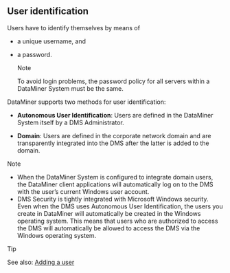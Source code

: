 ## User identification

Users have to identify themselves by means of

- a unique username, and

- a password.

    > [!NOTE]
    > To avoid login problems, the password policy for all servers within a DataMiner System must be the same.

DataMiner supports two methods for user identification:

- **Autonomous User Identification**: Users are defined in the DataMiner System itself by a DMS Administrator.

- **Domain**: Users are defined in the corporate network domain and are transparently integrated into the DMS after the latter is added to the domain.

> [!NOTE]
> - When the DataMiner System is configured to integrate domain users, the DataMiner client applications will automatically log on to the DMS with the user’s current Windows user account.
> - DMS Security is tightly integrated with Microsoft Windows security. Even when the DMS uses Autonomous User Identification, the users you create in DataMiner will automatically be created in the Windows operating system. This means that users who are authorized to access the DMS will automatically be allowed to access the DMS via the Windows operating system.

> [!TIP]
> See also:
> [Adding a user](Adding_a_user.md)
